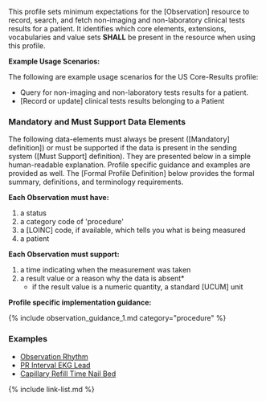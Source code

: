 
﻿This profile sets minimum expectations for the [Observation] resource  to record, search, and fetch non-imaging and non-laboratory clinical tests results for a patient.  It identifies which core elements, extensions, vocabularies and value sets **SHALL** be present in the resource when using this profile.

**Example Usage Scenarios:**

The following are example usage scenarios for the US Core-Results profile:

-   Query for non-imaging and non-laboratory tests results for a patient.
-  [Record or update] clinical tests results belonging to a Patient

### Mandatory and Must Support Data Elements


The following data-elements must always be present ([Mandatory] definition]) or must be supported if the data is present in the sending system ([Must Support] definition). They are presented below in a simple human-readable explanation.  Profile specific guidance and examples are provided as well.  The [Formal Profile Definition] below provides the  formal summary, definitions, and  terminology requirements.

**Each Observation must have:**

1.   a status
1.   a category code of 'procedure'
1.   a [LOINC] code, if available, which tells you what is being measured
1.   a patient

**Each Observation must support:**

1.  a time indicating when the measurement was taken
1. a result value or a reason why the data is absent*
   - if the result value is a numeric quantity, a standard [UCUM] unit

**Profile specific implementation guidance:**

{% include observation_guidance_1.md category="procedure" %}


### Examples

- [Observation Rhythm](Observation-heart-rate-rhythm.html)
- [PR Interval EKG Lead](Observation-p-r-interval-ekg-lead.html)
- [Capillary Refill Time Nail Bed](Observation-capillary-refill-time-nail-bed.html)

{% include link-list.md %}
